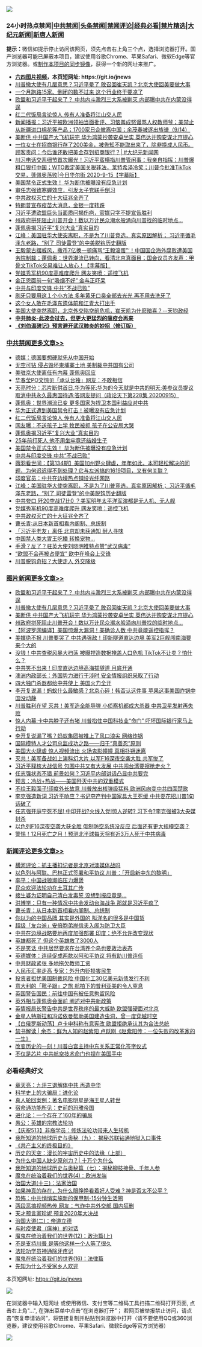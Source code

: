 ![](https://raw.githubusercontent.com/fqnews/bnews/master/64photo/fqnews-qr.jpg)

<div id="tt">
<h3>24小时热点禁闻|<a href="#%E4%B8%AD%E5%85%B1%E7%A6%81%E9%97%BB%E6%9B%B4%E5%A4%9A%E6%96%87%E7%AB%A0">中共禁闻</a>|<a href="#%E5%9B%BE%E7%89%87%E6%96%B0%E9%97%BB%E6%9B%B4%E5%A4%9A%E6%96%87%E7%AB%A0">头条禁闻</a>|<a href="#%E6%96%B0%E9%97%BB%E8%AF%84%E8%AE%BA%E6%9B%B4%E5%A4%9A%E6%96%87%E7%AB%A0">禁闻评论|<a href="#%E5%BF%85%E7%9C%8B%E7%BB%8F%E5%85%B8%E5%A5%BD%E6%96%87">经典必看|<a href="/video.md#%E7%A6%81%E7%89%87%E7%B2%BE%E9%80%89">禁片精选</a>|<a href="https://github.com/fqnews/djy/blob/master/gb/nf1351518.md#1">大纪元新闻</a>|<a href="https://github.com/fqnews/ntdtv/blob/master/gb/prog204.md#1">新唐人新闻</a></h3>
<div><b>提示：</b>微信如提示停止访问该网页，须先点击右上角三个点，选择浏览器打开。国产浏览器可能已屏蔽本项目，建议使用谷歌Chrome、苹果Safari、微软Edge等官方浏览器。或<a href="https://github.com/fqnews/bnews/blob/master/%E5%88%B6%E4%BD%9Cgit%E7%A6%81%E9%97%BB%E9%95%9C%E5%83%8F.md">制作本项目的同步镜像</a>，获得一个新的网址来推广。</div>
<ul>
<li><b><a href="http://d1.bdrive.tk/64.mp4" target="_blank">六四图片视频</a>，本页短网址: https://git.io/jnews</b></li>
<li><a href="/topimagenews/20200915/1396933.md">川普撤大使有几层意思？习近平晕了 敢召回崔天凯？北京大使回美要做大事</a></li>
<li><a href="/finance/20200915/1396759.md">一个月跑路15家、倒闭的数不过来 这个行业终于要凉了</a></li>
<li><a href="/topimagenews/20200915/1397006.md">欧盟和习近平干起来了？ 中共内斗激烈三大系被剿灭 内部曝中共在内蒙没得逞</a></li>
<li><a href="/cbnews/20200916/1397104.md">红二代饭局言论惊人 传有人准备将江山交人民</a></li>
<li><a href="/bannedvideo/20200915/1396723.md">新闻播报：习近平被欧洲领袖当面批评、习恼羞成怒谩骂人权教师爷；美禁止从新疆进口棉花等产品；1700家日企撤离中国；余茂春被逐出族谱（9/14）</a></li>
<li><a href="/topimagenews/20200915/1396918.md">美断供 中共国产大飞机玩完 华为鸿蒙抄袭安卓坐实 英伟达并购安谋北京提心</a></li>
<li><a href="/bannedvideo/20200915/1396726.md">一位女士在招商银行存了200美金，被告知不能取出来了，除非换成人民币。顾客责问：今后谁还敢把美金存到招商银行？| #大纪元新闻网</a></li>
<li><a href="/bannedvideo/20200916/1397040.md">川习电话交恶细节首次曝光！习近平蛮横指川普管闲事：我亲自指挥；川普爆粗口狠打中国；WTO裁定美国关税非法，莱特希泽冷笑；川普今批准TikTok交易，蓬佩奥落败|今日华尔街 2020-9-15【字幕版】</a></li>
<li><a href="/cbnews/20200915/1396803.md">美国禁令正式生效！ 华为断供被曝没有应急计划</a></li>
<li><a href="/bannedvideo/20200915/1396957.md">审任志强致寒蝉效应，引发太子党联手倒习</a></li>
<li><a href="/cbnews/20200915/1396703.md">中共政权灭亡的十大征兆全齐了</a></li>
<li><a href="/finance/20200916/1397084.md">特朗普宣布疫苗大消息，金银一度转跌</a></li>
<li><a href="/bannedvideo/20200915/1396884.md">习近平遭欧盟巨头当面质问揭伤疤，官媒只字不提宣告胜利</a></li>
<li><a href="/topimagenews/20200915/1396745.md">州政府拼死阻止川普开会！数以万计民众潮水般涌向川普找的临时地点…</a></li>
<li><a href="/cbnews/20200916/1397092.md">蓬佩奥揭习近平“复兴大业”真实目的</a></li>
<li><a href="/cbnews/20200915/1396728.md">江峰：美国驻华大使突离职，不是为了川普竞选，真实原因解析； 习近平循毛泽东老路，“别了 司徒雷登”的中美脱钩历史翻版</a></li>
<li><a href="/bannedvideo/20200916/1397120.md">王毅蒙古摆威风，撒币7亿换一顿痛骂“王毅滚蛋”‘！中国国企海外腐败遭美国务院制裁；蓬佩奥：世界潮流已转向，看清北京真面目；国会议员齐发声：甲骨文TikTok交易难让人放心！【字幕版】</a></li>
<li><a href="/cbnews/20200915/1396711.md">党媒秀军机90度高难度爬升 网友笑喷：遥控飞机</a></li>
<li><a href="/worldnews/20200915/1396719.md">金正恩面前一句“吸烟不好” 金与正吓呆</a></li>
<li><a href="/cbnews/20200915/1396782.md">中共与印度交锋 中共“不战已败”</a></li>
<li><a href="/lifebaike/20200915/1396808.md">刷牙只要用这１个小方法 多年黄牙口臭全部去光光 再不用去洗牙了</a></li>
<li><a href="/cnnews/20200915/1396694.md">这个女人敢在毛泽东遗体前和江青大打出手</a></li>
<li><a href="/bannedvideo/20200915/1396949.md">美国大使突然离职，北京外交陷空前危机，崔天凯为什麽暗喜？--天钧政经</a></li>
<li><b><a href="/comments/20200211/1275071.md" target="_blank">中共肺炎-此波会过去，但更大更猛烈的瘟疫会再来</a></b></li>
<li><b><a href="/comments/20200207/1272816.md" target="_blank">《刘伯温碑记》预言避开武汉肺炎的妙招（修订版）</a></b></li>
</ul>
</div>

<div class="catlist">
<h3><a href="/cbnews/" target="_blank">中共禁闻</a><span><a href="/cbnews/" target="_blank" rel="nofollow">更多文章>></a></span></h3>
<ul>
<li><a href="/cbnews/20200916/1397302.md" target="_blank">德媒：德国要想硬就先从中国开始</a></li>
<li><a href="/cbnews/20200916/1397279.md" target="_blank">无空可钻 侵占毁坏柬埔寨土地 美制裁中共国有公司</a></li>
<li><a href="/cbnews/20200916/1397249.md" target="_blank">美驻京大使离任有内幕 蓬佩奥回应</a></li>
<li><a href="/cbnews/20200916/1397248.md" target="_blank">华春莹PO文惊见「承认台独」网友：不敢相信</a></li>
<li><a href="/cbnews/20200916/1397196.md" target="_blank">天亮时分：芯片断供首日,华为等死;华为的今天就是中共的明天;美参议员提议取消中共永久最惠国待遇;答网友提问（政论天下第228集 20200915）</a></li>
<li><a href="/cbnews/20200916/1397121.md" target="_blank">蓬佩奥：世界潮流已变 更多国家为捍卫本国利益应对中共</a></li>
<li><a href="/cbnews/20200916/1397105.md" target="_blank">华为正式遭到美国禁令打击！被曝没有应急计划</a></li>
<li><a href="/cbnews/20200916/1397104.md" target="_blank">红二代饭局言论惊人 传有人准备将江山交人民</a></li>
<li><a href="/cbnews/20200916/1397103.md" target="_blank">网友曝：不送孩子上学 牧民被抓 孩子在公安局大哭</a></li>
<li><a href="/cbnews/20200916/1397092.md" target="_blank">蓬佩奥揭习近平“复兴大业”真实目的</a></li>
<li><a href="/cbnews/20200915/1396879.md" target="_blank">25年前打死人 他不用坐牢竟还结婚生子</a></li>
<li><a href="/cbnews/20200915/1396803.md" target="_blank">美国禁令正式生效！ 华为断供被曝没有应急计划</a></li>
<li><a href="/cbnews/20200915/1396782.md" target="_blank">中共与印度交锋 中共“不战已败”</a></li>
<li><a href="/cbnews/20200915/1396737.md" target="_blank">薇羽看世间：【第134期】美国加州野火肆虐，年年如此，本可轻松解决的问题，为何迟迟得不到处理？它与左派搞的1619项目，又有何关联？</a></li>
<li><a href="/cbnews/20200915/1396729.md" target="_blank">印度官员：中共在边境热点铺设光纤网路</a></li>
<li><a href="/cbnews/20200915/1396728.md" target="_blank">江峰：美国驻华大使突离职，不是为了川普竞选，真实原因解析； 习近平循毛泽东老路，“别了 司徒雷登”的中美脱钩历史翻版</a></li>
<li><a href="/cbnews/20200915/1396712.md" target="_blank">中共夸口 歼20空战17比0 ？美军明年太平洋军演都是无人机、无人舰</a></li>
<li><a href="/cbnews/20200915/1396711.md" target="_blank">党媒秀军机90度高难度爬升 网友笑喷：遥控飞机</a></li>
<li><a href="/cbnews/20200915/1396703.md" target="_blank">中共政权灭亡的十大征兆全齐了</a></li>
<li><a href="/cbnews/20200915/1396666.md" target="_blank">曹长青∶从日本新首相看内阁制、总统制</a></li>
<li><a href="/cbnews/20200915/1396669.md" target="_blank">「习近平老友」离任 北京却未获通知 耐人寻味</a></li>
<li><a href="/cbnews/20200915/1396668.md" target="_blank">中国禁人类大胃王吃播 转换宠物…</a></li>
<li><a href="/cbnews/20200915/1396636.md" target="_blank">手滑？反了？驻英大使刘晓明推特点赞“武汉病毒”</a></li>
<li><a href="/cbnews/20200915/1396635.md" target="_blank">“欧盟不会再被占便宜” 欧中在峰会上交锋</a></li>
<li><a href="/cbnews/20200915/1396538.md" target="_blank">川普脱钩奇招？大使走人 外交降级</a></li>

</ul>
</div>
<div class="catlist">
<h3><a href="/topimagenews/" target="_blank">图片新闻</a><span><a href="/topimagenews/" target="_blank" rel="nofollow">更多文章>></a></span></h3>
<ul>
<li><a href="/topimagenews/20200915/1397006.md" target="_blank">欧盟和习近平干起来了？ 中共内斗激烈三大系被剿灭 内部曝中共在内蒙没得逞</a></li>
<li><a href="/topimagenews/20200915/1396933.md" target="_blank">川普撤大使有几层意思？习近平晕了 敢召回崔天凯？北京大使回美要做大事</a></li>
<li><a href="/topimagenews/20200915/1396918.md" target="_blank">美断供 中共国产大飞机玩完 华为鸿蒙抄袭安卓坐实 英伟达并购安谋北京提心</a></li>
<li><a href="/topimagenews/20200915/1396745.md" target="_blank">州政府拼死阻止川普开会！数以万计民众潮水般涌向川普找的临时地点…</a></li>
<li><a href="/topimagenews/20200915/1396667.md" target="_blank">【阿波罗网编译】美国惊爆大漏洞！美确诊人数 中共竟能遥控指挥？</a></li>
<li><a href="/topimagenews/20200915/1396412.md" target="_blank">美媒绝不报 川普要哭了 中共遇强敌！印新隧道直达边境 美军2巨舰闯南海要来个大的</a></li>
<li><a href="/topimagenews/20200914/1396330.md" target="_blank">没钱！中共查税风暴大扫荡 被曝捏造数据掩盖人口危机 TikTok不让卖？怕什么？</a></li>
<li><a href="/topimagenews/20200914/1396110.md" target="_blank">中共笑不出来！印度直达边境高海拔隧道 月底开通</a></li>
<li><a href="/topimagenews/20200914/1395997.md" target="_blank">澳洲内政部长：外国势力进行干涉时 安全情报组织采取了行动</a></li>
<li><a href="/topimagenews/20200914/1395979.md" target="_blank">四大独门杀器都给中共使上 美国火力全开</a></li>
<li><a href="/topimagenews/20200914/1395884.md" target="_blank">李开复说漏！蚂蚁什么最敏感？北京心碎！韩否认这件事 苹果这事美国炸锅中国没动静</a></li>
<li><a href="/topimagenews/20200913/1395867.md" target="_blank">川普胜利在望 灭共！美军造全能导弹 小侦察机都成大杀器 中共卫星发射再失败</a></li>
<li><a href="/topimagenews/20200913/1395801.md" target="_blank">惊人内幕:卡中共脖子还有猪 川普掐住中国科技业“命门” 吓坏国际银行家马上行动</a></li>
<li><a href="/topimagenews/20200913/1395698.md" target="_blank">李开复说漏了嘴？蚂蚁集团被推上了风口浪尖 网络炸锅</a></li>
<li><a href="/comments/20200913/1395615.md" target="_blank">国际模特人才公司总监成功之路——归于“真善忍”原则</a></li>
<li><a href="/topimagenews/20200913/1395531.md" target="_blank">美国大火肆虐 惊人视频流出 火场鬼影幢幢 真相扑朔迷离</a></li>
<li><a href="/topimagenews/20200913/1395421.md" target="_blank">灭共！美军备战如上演科幻大片 以军F16深夜空袭大胜 共军惨了</a></li>
<li><a href="/topimagenews/20200912/1395391.md" target="_blank">习近平释核大战信号 包围中共又有大发展 中共闯台湾要擦枪走火？</a></li>
<li><a href="/topimagenews/20200912/1395328.md" target="_blank">任志强状态不错 前景如何？​​​​​​​习近平内部讲话凸显中共要完</a></li>
<li><a href="/comments/20200912/1394984.md" target="_blank">预言：冷战+热战——美国歼灭中共的双重模式</a></li>
<li><a href="/topimagenews/20200911/1394829.md" target="_blank">不给王毅面子!印度外长故意 川普放出核弹级猛料 欧洲风向变中共四面楚歌</a></li>
<li><a href="/topimagenews/20200911/1394753.md" target="_blank">李克强造新词 习近平响应？书记夺产判中国家具大王死缓 中共耍花招川普1句话破了</a></li>
<li><a href="/topimagenews/20200911/1394720.md" target="_blank">任志强开庭宁死不屈! 中印开战?火线入党!惊人逆转? 习下令?李克强被3大央媒封杀</a></li>
<li><a href="/topimagenews/20200911/1394642.md" target="_blank">以色列F16深夜空袭大获全胜 俄制防空系统没反应 后面还有更大规模空袭？</a></li>
<li><a href="/topimagenews/20200911/1394634.md" target="_blank">警惕！12月死亡之月！预测北半球每天将有近3万人死于中共病毒</a></li>

</ul>
</div>
<div class="catlist">
<h3><a href="/comments/" target="_blank">新闻评论</a><span><a href="/comments/" target="_blank" rel="nofollow">更多文章>></a></span></h3>
<ul>
<li><a href="/comments/20200916/1397310.md" target="_blank">横河评论：抓主播扣记者是北京对澳媒体战吗</a></li>
<li><a href="/comments/20200916/1397265.md" target="_blank">以色列与阿联、巴林正式签署和平协议 川普：「开启新中东的黎明」</a></li>
<li><a href="/comments/20200916/1397258.md" target="_blank">李平：中国战狼濒临压力爆煲</a></li>
<li><a href="/comments/20200916/1397239.md" target="_blank">民众欢迎法轮功在土耳其广传</a></li>
<li><a href="/comments/20200916/1397238.md" target="_blank">接生婆为证明自己清白发毒誓 没想到报应竟是&#8230;</a></li>
<li><a href="/comments/20200916/1397230.md" target="_blank">洪博学：只有一种情况中共会发动台海战争 那就是习近平疯了</a></li>
<li><a href="/comments/20200916/1397229.md" target="_blank">曹长青：从日本新首相看内阁制、总统制</a></li>
<li><a href="/comments/20200916/1397228.md" target="_blank">你以为的中国品牌 其实是外国的 叫洋名的很多是中国货</a></li>
<li><a href="/comments/20200916/1397220.md" target="_blank">超级「友台派」安倍胞弟岸信夫入阁为防卫大臣</a></li>
<li><a href="/comments/20200916/1397219.md" target="_blank">中共在边境战略要地再度加强部署 印度：绝不允许改变现状</a></li>
<li><a href="/comments/20200916/1397211.md" target="_blank">英雄都死了 但这个英雄救了3000人</a></li>
<li><a href="/comments/20200916/1397175.md" target="_blank">不是笑话 中共居然要求在台湾养个鸟也要政治表态</a></li>
<li><a href="/comments/20200916/1397174.md" target="_blank">英德媒体：连续促成两款以阿和平协议 将有助川普连任</a></li>
<li><a href="/comments/20200916/1397167.md" target="_blank">中共财政紧张 多地拖欠教师工资</a></li>
<li><a href="/comments/20200916/1397157.md" target="_blank">人民币汇率走高 专家：外升内贬损害民生</a></li>
<li><a href="/comments/20200916/1397156.md" target="_blank">投资者担忧美国制裁风险 中国化工30亿美元新债发行不利</a></li>
<li><a href="/comments/20200916/1397155.md" target="_blank">意大利的「靴子跟」之旅 航拍下的普利亚美的令人窒息</a></li>
<li><a href="/comments/20200916/1397142.md" target="_blank">英国警告国民：前往中国有被任意拘留风险</a></li>
<li><a href="/comments/20200916/1397141.md" target="_blank">英外相与蓬佩奥会面前 阐述对中共新政策</a></li>
<li><a href="/comments/20200916/1397130.md" target="_blank">英情报局长警告中共是世界秩序的最大威胁 欧盟强硬面对北京</a></li>
<li><a href="/comments/20200916/1397129.md" target="_blank">金星人特斯拉和冯诺依曼帮助美国建造虫洞，曾一度穿越时空</a></li>
<li><a href="/comments/20200916/1397115.md" target="_blank">【白俄罗斯动荡】卢卡申科称有意宪改 欧盟拒绝承认其为合法总统</a></li>
<li><a href="/comments/20200916/1397111.md" target="_blank">禁书解读 | 余杰：鲜为人知的赵紫阳 卢跃刚《赵紫阳传：一位失败的改革家的一生》</a></li>
<li><a href="/comments/20200916/1397098.md" target="_blank">改变历史的一刻！川普白宫主持中东关系正常化签字仪式</a></li>
<li><a href="/comments/20200916/1397097.md" target="_blank">不仅是芯片 中共航空技术命门也捏在美国手中</a></li>

</ul>
</div>

<div class="catlist">
<h3>必看经典好文</h3>
<ul>
<li><a href="/comments/20131119/1029445.md" target="_blank">章天亮：九评三退解体中共 再造中华</a></li>
<li><a href="/comments/20200605/783246.md" target="_blank">科学史上的大骗局：进化论</a></li>
<li><a href="/comments/20200523/1332915.md" target="_blank">真人轮回案例：著名电影明星是海王星人转世</a></li>
<li><a href="/cbnews/20180711/970353.md" target="_blank">宿命通功能所见：史前的玛雅帝国</a></li>
<li><a href="/comments/20200907/1392278.md" target="_blank">进化论：一个存在了160年的骗局</a></li>
<li><a href="/comments/20200313/1292991.md" target="_blank">愚公：英雄的宗教法轮功</a></li>
<li><a href="/cbnews/20200518/1330564.md" target="_blank">【庆祝513】非裔学员：修炼法轮功带来人生转机</a></li>
<li><a href="/topimagenews/20180325/919134.md" target="_blank">我所知道的地球历史与奥秘（九）： 揭秘苏联钻通地狱入口事件</a></li>
<li><a href="/bookwiki/20171120/858084.md" target="_blank">《共产主义的终极目的》</a></li>
<li><a href="/tculture/20121025/73065.md" target="_blank">历史的天空：漫长的宇宙历史中的法缘（上部）</a></li>
<li><a href="/ssgc/20200715/1360940.md" target="_blank">为什么中国人缺少原创力？| 十万个为什么</a></li>
<li><a href="/topimagenews/20171210/868397.md" target="_blank">我所知道的地球历史与奥秘篇（七）：揭秘柳枝接骨、千年人参</a></li>
<li><a href="/topimagenews/20180522/946266.md" target="_blank">魔鬼在统治着我们的世界(4)：欧洲发端</a></li>
<li><a href="/cbnews/20180319/916654.md" target="_blank">治国大道(十三)：法家治国</a></li>
<li><a href="/comments/20200623/1346844.md" target="_blank">如果神真的存在，为什么眼睁睁看着好人受难？神是否太不公平？</a></li>
<li><a href="/baitai/20200711/1359005.md" target="_blank">恐怖：中共悄悄实施新的保甲制-15分钟生活圈</a></li>
<li><a href="/cbnews/20200703/1355059.md" target="_blank">两段恶搞视频热传 网友：气炸中共外交部 国内狂删</a></li>
<li><a href="/topimagenews/20200513/1327828.md" target="_blank">天才预言家珍妮 预言2020年大决战</a></li>
<li><a href="/cbnews/20180308/911611.md" target="_blank">治国大道(二)：帝道立德</a></li>
<li><a href="/comments/20200327/1301424.md" target="_blank">与时疫使君（瘟神）的对话</a></li>
<li><a href="/topimagenews/20180601/951286.md" target="_blank">魔鬼在统治着我们的世界(12)：政治篇(上)</a></li>
<li><a href="/comments/20200716/1361654.md" target="_blank">不是支持川普 是等他这样一个人等了很久</a></li>
<li><a href="/health/20170626/780263.md" target="_blank">法轮功学员神通除牙疼记</a></li>
<li><a href="/topimagenews/20180615/958090.md" target="_blank">魔鬼在统治着我们的世界(16)：法律篇</a></li>
<li><a href="/comments/20200620/1346848.md" target="_blank">先知为什么不受家乡人欢迎</a></li>

</ul>
</div>

本页短网址: https://git.io/jnews

![](https://raw.githubusercontent.com/fqnews/bnews/master/64photo/fqnews-qr.jpg)

在浏览器中输入短网址 或使用微信、支付宝等二维码工具扫描二维码打开页面, 点击右上角"...", 在弹出菜单中点击“在浏览器打开”； 若网页被举报禁止访问，请点击“恢复申请访问”，将链接复制并粘贴到浏览器中打开（请不要使用QQ或360浏览器，建议使用谷歌Chrome、苹果Safari、微软Edge等官方浏览器）

![](https://raw.githubusercontent.com/fqnews/bnews/master/64photo/wx.jpg)